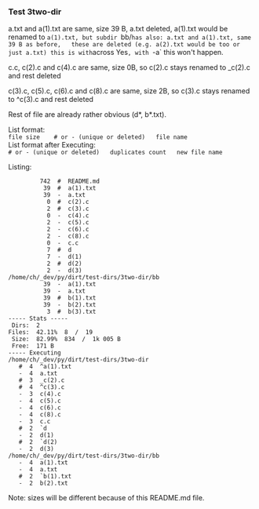 ### Test 3two-dir

a.txt and a(1).txt are same, size 39 B, a.txt deleted, a(1).txt would be renamed to `a(1).txt,
but subdir `bb/` has also: a.txt and a(1).txt, same 39 B as before,  
these are deleted (e.g. a(2).txt would be too or just a.txt)
this is with `across Yes`, with `-a` this won't happen.

c.c, c(2).c and c(4).c are same, size 0B, so c(2).c stays renamed to _c(2).c and rest deleted

c(3).c, c(5).c, c(6).c and c(8).c are same, size 2B, so c(3).c stays renamed to ^c(3).c and rest deleted

Rest of file are already rather obvious (d*, b*.txt).

List format:  
`file size    # or - (unique or deleted)   file name`  
List format after Executing:  
`# or - (unique or deleted)   duplicates count   new file name`

Listing:
```
         742  #  README.md
          39  #  a(1).txt
          39  -  a.txt
           0  #  c(2).c
           2  #  c(3).c
           0  -  c(4).c
           2  -  c(5).c
           2  -  c(6).c
           2  -  c(8).c
           0  -  c.c
           7  #  d
           7  -  d(1)
           2  #  d(2)
           2  -  d(3)
/home/ch/_dev/py/dirt/test-dirs/3two-dir/bb
          39  -  a(1).txt
          39  -  a.txt
          39  #  b(1).txt
          39  -  b(2).txt
           3  #  b(3).txt
----- Stats -----
 Dirs:  2
Files:  42.11%  8  /  19
 Size:  82.99%  834  /  1k 005 B
 Free:  171 B
----- Executing
/home/ch/_dev/py/dirt/test-dirs/3two-dir
   #  4  ^a(1).txt
   -  4  a.txt
   #  3  _c(2).c
   #  4  ^c(3).c
   -  3  c(4).c
   -  4  c(5).c
   -  4  c(6).c
   -  4  c(8).c
   -  3  c.c
   #  2  `d
   -  2  d(1)
   #  2  `d(2)
   -  2  d(3)
/home/ch/_dev/py/dirt/test-dirs/3two-dir/bb
   -  4  a(1).txt
   -  4  a.txt
   #  2  `b(1).txt
   -  2  b(2).txt
```

Note: sizes will be different because of this README.md file.
